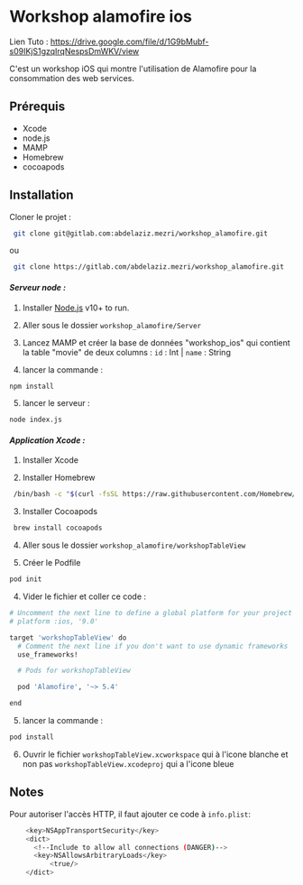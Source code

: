 # Workshop alamofire ios
Lien Tuto : https://drive.google.com/file/d/1G9bMubf-s09IKjS1gzqIrqNespsDmWKV/view

C'est un workshop iOS qui montre l'utilisation de Alamofire pour la consommation des web services.

## Prérequis

- Xcode
- node.js
- MAMP
- Homebrew
- cocoapods

## Installation

Cloner le projet :
```sh
 git clone git@gitlab.com:abdelaziz.mezri/workshop_alamofire.git
```
ou
```sh
 git clone https://gitlab.com/abdelaziz.mezri/workshop_alamofire.git
```

#### _Serveur node :_

1) Installer [Node.js](https://nodejs.org/) v10+ to run.

2) Aller sous le dossier `workshop_alamofire/Server`

3) Lancez MAMP et créer la base de données "workshop_ios" qui contient la table "movie" de deux columns : 
`id` : Int | `name` : String

4) lancer la commande :
```sh
npm install
```
5) lancer le serveur :
```sh
node index.js
```

#### _Application Xcode :_

1) Installer Xcode

2) Installer Homebrew

```sh
 /bin/bash -c "$(curl -fsSL https://raw.githubusercontent.com/Homebrew/install/HEAD/install.sh)"
```

3) Installer Cocoapods

```sh
 brew install cocoapods
```

4) Aller sous le dossier `workshop_alamofire/workshopTableView`

3) Créer le Podfile

```sh
pod init
```

4) Vider le fichier et coller ce code :

```sh
# Uncomment the next line to define a global platform for your project
# platform :ios, '9.0'

target 'workshopTableView' do
  # Comment the next line if you don't want to use dynamic frameworks
  use_frameworks!

  # Pods for workshopTableView

  pod 'Alamofire', '~> 5.4'

end

```

5) lancer la commande :
```sh
pod install
```

6) Ouvrir le fichier `workshopTableView.xcworkspace` qui à l'icone blanche et non pas `workshopTableView.xcodeproj` qui a l'icone bleue


## Notes
Pour autoriser l'accès HTTP, il faut ajouter ce code à `info.plist`:

```sh
    <key>NSAppTransportSecurity</key>
    <dict>
      <!--Include to allow all connections (DANGER)-->
      <key>NSAllowsArbitraryLoads</key>
          <true/>
    </dict>
```
